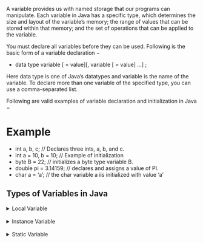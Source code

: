<p class="has-line-data" data-line-start="0" data-line-end="1">A variable provides us with named storage that our programs can manipulate. Each variable in Java has a specific type, which determines the size and layout of the variable’s memory; the range of values that can be stored within that memory; and the set of operations that can be applied to the variable.</p>
<p class="has-line-data" data-line-start="2" data-line-end="3">You must declare all variables before they can be used. Following is the basic form of a variable declaration −</p>
<ul>
<li class="has-line-data" data-line-start="4" data-line-end="6">data type variable [ = value][, variable [ = value] …] ;</li>
</ul>
<p class="has-line-data" data-line-start="6" data-line-end="7">Here data type is one of Java’s datatypes and variable is the name of the variable. To declare more than one variable of the specified type, you can use a comma-separated list.</p>
<p class="has-line-data" data-line-start="8" data-line-end="9">Following are valid examples of variable declaration and initialization in Java −</p>
<h1 class="code-line" data-line-start=10 data-line-end=11 ><a id="Example_10"></a>Example</h1>
<ul>
<li class="has-line-data" data-line-start="12" data-line-end="13">int a, b, c;         // Declares three ints, a, b, and c.</li>
<li class="has-line-data" data-line-start="13" data-line-end="14">int a = 10, b = 10;  // Example of initialization</li>
<li class="has-line-data" data-line-start="14" data-line-end="15">byte B = 22;         // initializes a byte type variable B.</li>
<li class="has-line-data" data-line-start="15" data-line-end="16">double pi = 3.14159; // declares and assigns a value of PI.</li>
<li class="has-line-data" data-line-start="16" data-line-end="17">char a = ‘a’;        // the char variable a iis initialized with value ‘a’</li>
</ul>

<h2 class="code-line" data-line-start=18 data-line-end=19 ><a id="Types_of_Variables_in_Java_18"></a>Types of Variables in Java</h2>

 <details>
<summary>Local Variable</summary>
<br>
 <ul>
<li class="has-line-data" data-line-start="24" data-line-end="26">
<p class="has-line-data" data-line-start="24" data-line-end="25">A variable defined within a block or method or constructor is called a local variable.</p>
</li>
<li class="has-line-data" data-line-start="26" data-line-end="27">
<p class="has-line-data" data-line-start="26" data-line-end="27">These variables are created when the block is entered, or the function is called and destroyed after exiting from the block or when the call returns from the function.</p>
</li>
<li class="has-line-data" data-line-start="27" data-line-end="28">
<p class="has-line-data" data-line-start="27" data-line-end="28">The scope of these variables exists only within the block in which the variables are declared, i.e., we can access these variables only within that block.</p>
</li>
<li class="has-line-data" data-line-start="28" data-line-end="30">
<p class="has-line-data" data-line-start="28" data-line-end="29">Initialization of the local variable is mandatory before using it in the defined scope.</p>
</li>
</ul>
<br>

### Example
```
public class local {
     
    public void calculate() {
         
        // initialized a local variable "height"
        int height = 0;
         
        // incrementing the value of height
        height = height + 170;
        System.out.println("height is: " + height + " cm");
    }
 
    public static void main(String args[]) {
         
        // a is a reference used to call calculate() method
        local a = new local();
        a.calculate();
    }
}
```
</details>
<br>
 <details>
<summary>Instance Variable</summary>
 <br>
 <ul>
<li class="has-line-data" data-line-start="0" data-line-end="2">
<p class="has-line-data" data-line-start="0" data-line-end="1">Instance variables are non-static variables and are declared in a class outside of any method, constructor, or block.</p>
</li>
<li class="has-line-data" data-line-start="2" data-line-end="3">
<p class="has-line-data" data-line-start="2" data-line-end="3">As instance variables are declared in a class, these variables are created when an object of the class is created and destroyed when the object is destroyed.</p>
</li>
<li class="has-line-data" data-line-start="3" data-line-end="4">
<p class="has-line-data" data-line-start="3" data-line-end="4">Unlike local variables, we may use access specifiers for instance variables. If we do not specify any access specifier, then the default access specifier will be used.</p>
</li>
<li class="has-line-data" data-line-start="4" data-line-end="6">
<p class="has-line-data" data-line-start="4" data-line-end="6">Initialization of an instance variable is not mandatory. Its default value is 0.<br>
Instance variables can be accessed only by creating objects.</p>
</li>
</ul>

### Example

```
public class instance {
     
    // Declaring instance variables
        public int rollNum; 
        public String name; 
        public int totalMarks;
        public int number;
     
    public static void main(String[] args) {
         
        // created object
        instance in = new instance();
        in.rollNum = 95;
        in.name = "Saket";
        in.totalMarks = 480;
         
        // printing the created objects
        System.out.println(in.rollNum);
        System.out.println(in.name);
        System.out.println(in.totalMarks);
         
        /*
         * we did not assign the value to number so it 
         * will print '0' by default
         */
        System.out.println(in.number);
 
    }
 
}
```
</details>
<br>

 <details>
<summary>Static Variable</summary>
<br>
 <ul>
<li class="has-line-data" data-line-start="0" data-line-end="2">
<p class="has-line-data" data-line-start="0" data-line-end="1">Static variables are also known as class variables.</p>
</li>
<li class="has-line-data" data-line-start="2" data-line-end="3">
<p class="has-line-data" data-line-start="2" data-line-end="3">These variables are declared similarly as instance variables. The difference is that static variables are declared using the static keyword within a class outside of any method, constructor or block.</p>
</li>
<li class="has-line-data" data-line-start="3" data-line-end="4">
<p class="has-line-data" data-line-start="3" data-line-end="4">Unlike instance variables, we can only have one copy of a static variable per class, irrespective of how many objects we create.</p>
</li>
<li class="has-line-data" data-line-start="4" data-line-end="5">
<p class="has-line-data" data-line-start="4" data-line-end="5">Static variables are created at the start of program execution and destroyed automatically when execution ends.</p>
</li>
<li class="has-line-data" data-line-start="5" data-line-end="6">
<p class="has-line-data" data-line-start="5" data-line-end="6">Initialization of a static variable is not mandatory. Its default value is 0.</p>
</li>
<li class="has-line-data" data-line-start="6" data-line-end="7">
<p class="has-line-data" data-line-start="6" data-line-end="7">If we access a static variable like an instance variable (through an object), the compiler will show a warning message, which won’t halt the program. The compiler will replace the object name with the class name automatically.</p>
</li>
<li class="has-line-data" data-line-start="7" data-line-end="8">
<p class="has-line-data" data-line-start="7" data-line-end="8">If we access a static variable without the class name, the compiler will automatically append the class name.</p>
</li>
</ul>
<br>

### Example
```
public class StaticVariable {
     
    // radius is declared as private static
    private static int radius;
     
    // pi is a constant of type double declared as static
    private static final double pi = 3.14;
 
    public static void main(String[] args) {
         
        // assigning value of radius
        radius = 3;
         
        // calculating and printing circumference
        System.out.println("Circumference of a circle is: " + 2*pi*radius);
 
    }
 
}
```
</details>
